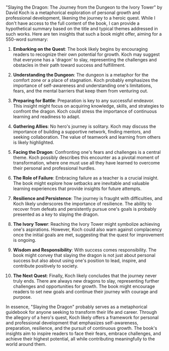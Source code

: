 "Slaying the Dragon: The Journey from the Dungeon to the Ivory Tower" by David Koch is a metaphorical exploration of personal growth and professional development, likening the journey to a heroic quest. While I don't have access to the full content of the book, I can provide a hypothetical summary based on the title and typical themes addressed in such works. Here are ten insights that such a book might offer, aiming for a 550-word summary:

1. **Embarking on the Quest**: The book likely begins by encouraging readers to recognize their own potential for growth. Koch may suggest that everyone has a 'dragon' to slay, representing the challenges and obstacles in their path toward success and fulfillment.

2. **Understanding the Dungeon**: The dungeon is a metaphor for the comfort zone or a place of stagnation. Koch probably emphasizes the importance of self-awareness and understanding one's limitations, fears, and the mental barriers that keep them from venturing out.

3. **Preparing for Battle**: Preparation is key to any successful endeavor. This insight might focus on acquiring knowledge, skills, and strategies to confront the dragon. Koch could stress the importance of continuous learning and readiness to adapt.

4. **Gathering Allies**: No hero's journey is solitary. Koch may discuss the importance of building a supportive network, finding mentors, and seeking collaboration. The value of teamwork and learning from others is likely highlighted.

5. **Facing the Dragon**: Confronting one's fears and challenges is a central theme. Koch possibly describes this encounter as a pivotal moment of transformation, where one must use all they have learned to overcome their personal and professional hurdles.

6. **The Role of Failure**: Embracing failure as a teacher is a crucial insight. The book might explore how setbacks are inevitable and valuable learning experiences that provide insights for future attempts.

7. **Resilience and Persistence**: The journey is fraught with difficulties, and Koch likely underscores the importance of resilience. The ability to recover from defeats and persistently pursue one's goals is probably presented as a key to slaying the dragon.

8. **The Ivory Tower**: Reaching the Ivory Tower might symbolize achieving one's aspirations. However, Koch could also warn against complacency once the initial goals are met, suggesting that the quest for improvement is ongoing.

9. **Wisdom and Responsibility**: With success comes responsibility. The book might convey that slaying the dragon is not just about personal success but also about using one's position to lead, inspire, and contribute positively to society.

10. **The Next Quest**: Finally, Koch likely concludes that the journey never truly ends. There are always new dragons to slay, representing further challenges and opportunities for growth. The book might encourage readers to set new goals and continue their journey with courage and purpose.

In essence, "Slaying the Dragon" probably serves as a metaphorical guidebook for anyone seeking to transform their life and career. Through the allegory of a hero's quest, Koch likely offers a framework for personal and professional development that emphasizes self-awareness, preparation, resilience, and the pursuit of continuous growth. The book's insights aim to inspire readers to face their fears, embrace challenges, and achieve their highest potential, all while contributing meaningfully to the world around them.